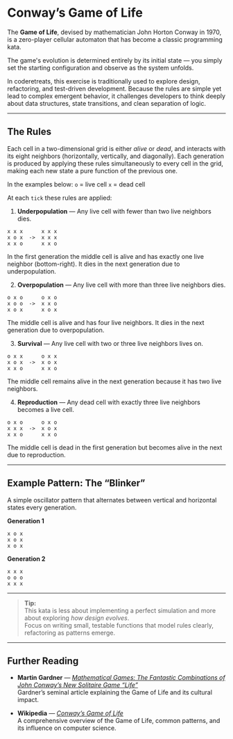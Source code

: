# Conway’s Game of Life

The **Game of Life**, devised by mathematician John Horton Conway in 1970, is a zero-player cellular automaton that has become a classic programming kata.  

The game's evolution is determined entirely by its initial state — you simply set the starting configuration and observe as the system unfolds.

In coderetreats, this exercise is traditionally used to explore design, refactoring, and test-driven development. Because the rules are simple yet lead to complex emergent behavior, it challenges developers to think deeply about data structures, state transitions, and clean separation of logic.

---

## The Rules

Each cell in a two-dimensional grid is either *alive* or *dead*, and interacts with its eight neighbors (horizontally, vertically, and diagonally). Each generation is produced by applying these rules simultaneously to every cell in the grid, making each new state a pure function of the previous one.

In the examples below:
    `o` = live cell
    `x` = dead cell

At each `tick` these rules are applied:

1. **Underpopulation** — Any live cell with fewer than two live neighbors dies.

```
x x x      x x x
x o x  ->  x x x
x x o      x x o
```

In the first generation the middle cell is alive and has exactly one live neighbor (bottom-right). It dies in the next generation due to underpopulation.

2. **Overpopulation** — Any live cell with more than three live neighbors dies.

```
o x o      o x o
x o o  ->  x x o
x o x      x o x
```

The middle cell is alive and has four live neighbors. It dies in the next generation due to overpopulation.

3. **Survival** — Any live cell with two or three live neighbors lives on.

```
o x x      o x x
x o x  ->  x o x
x x o      x x o
```

The middle cell remains alive in the next generation because it has two live neighbors.

4. **Reproduction** — Any dead cell with exactly three live neighbors becomes a live cell.

```
o x o      o x o
x x x  ->  x o x
x x o      x x o
```

The middle cell is dead in the first generation but becomes alive in the next due to reproduction.

---

## Example Pattern: The “Blinker”

A simple oscillator pattern that alternates between vertical and horizontal states every generation.

**Generation 1**

```
x o x
x o x
x o x
```

**Generation 2**

```
x x x
o o o
x x x
```

---

> **Tip:**  
> This kata is less about implementing a perfect simulation and more about exploring *how design evolves*.  
> Focus on writing small, testable functions that model rules clearly, refactoring as patterns emerge.  

---

## Further Reading

- **Martin Gardner** — *[Mathematical Games: The Fantastic Combinations of John Conway’s New Solitaire Game “Life”](https://www.ibiblio.org/lifepatterns/october1970.html)*  
  Gardner’s seminal article explaining the Game of Life and its cultural impact.

- **Wikipedia** — *[Conway’s Game of Life](https://en.wikipedia.org/wiki/Conway%27s_Game_of_Life)*  
  A comprehensive overview of the Game of Life, common patterns, and its influence on computer science.